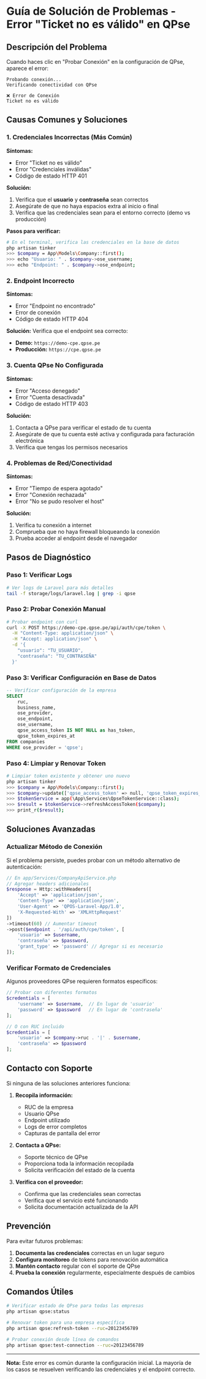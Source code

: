 # Guía de Solución de Problemas - Error "Ticket no es válido" en QPse

## Descripción del Problema

Cuando haces clic en "Probar Conexión" en la configuración de QPse, aparece el error:

```
Probando conexión...
Verificando conectividad con QPse

❌ Error de Conexión
Ticket no es válido
```

## Causas Comunes y Soluciones

### 1. **Credenciales Incorrectas** (Más Común)

**Síntomas:**
- Error "Ticket no es válido"
- Error "Credenciales inválidas"
- Código de estado HTTP 401

**Solución:**
1. Verifica que el **usuario** y **contraseña** sean correctos
2. Asegúrate de que no haya espacios extra al inicio o final
3. Verifica que las credenciales sean para el entorno correcto (demo vs producción)

**Pasos para verificar:**
```bash
# En el terminal, verifica las credenciales en la base de datos
php artisan tinker
>>> $company = App\Models\Company::first();
>>> echo "Usuario: " . $company->ose_username;
>>> echo "Endpoint: " . $company->ose_endpoint;
```

### 2. **Endpoint Incorrecto**

**Síntomas:**
- Error "Endpoint no encontrado"
- Error de conexión
- Código de estado HTTP 404

**Solución:**
Verifica que el endpoint sea correcto:

- **Demo:** `https://demo-cpe.qpse.pe`
- **Producción:** `https://cpe.qpse.pe`

### 3. **Cuenta QPse No Configurada**

**Síntomas:**
- Error "Acceso denegado"
- Error "Cuenta desactivada"
- Código de estado HTTP 403

**Solución:**
1. Contacta a QPse para verificar el estado de tu cuenta
2. Asegúrate de que tu cuenta esté activa y configurada para facturación electrónica
3. Verifica que tengas los permisos necesarios

### 4. **Problemas de Red/Conectividad**

**Síntomas:**
- Error "Tiempo de espera agotado"
- Error "Conexión rechazada"
- Error "No se pudo resolver el host"

**Solución:**
1. Verifica tu conexión a internet
2. Comprueba que no haya firewall bloqueando la conexión
3. Prueba acceder al endpoint desde el navegador

## Pasos de Diagnóstico

### Paso 1: Verificar Logs
```bash
# Ver logs de Laravel para más detalles
tail -f storage/logs/laravel.log | grep -i qpse
```

### Paso 2: Probar Conexión Manual
```bash
# Probar endpoint con curl
curl -X POST https://demo-cpe.qpse.pe/api/auth/cpe/token \
  -H "Content-Type: application/json" \
  -H "Accept: application/json" \
  -d '{
    "usuario": "TU_USUARIO",
    "contraseña": "TU_CONTRASEÑA"
  }'
```

### Paso 3: Verificar Configuración en Base de Datos
```sql
-- Verificar configuración de la empresa
SELECT 
    ruc,
    business_name,
    ose_provider,
    ose_endpoint,
    ose_username,
    qpse_access_token IS NOT NULL as has_token,
    qpse_token_expires_at
FROM companies 
WHERE ose_provider = 'qpse';
```

### Paso 4: Limpiar y Renovar Token
```bash
# Limpiar token existente y obtener uno nuevo
php artisan tinker
>>> $company = App\Models\Company::first();
>>> $company->update(['qpse_access_token' => null, 'qpse_token_expires_at' => null]);
>>> $tokenService = app(\App\Services\QpseTokenService::class);
>>> $result = $tokenService->refreshAccessToken($company);
>>> print_r($result);
```

## Soluciones Avanzadas

### Actualizar Método de Conexión

Si el problema persiste, puedes probar con un método alternativo de autenticación:

```php
// En app/Services/CompanyApiService.php
// Agregar headers adicionales
$response = Http::withHeaders([
    'Accept' => 'application/json',
    'Content-Type' => 'application/json',
    'User-Agent' => 'QPOS-Laravel-App/1.0',
    'X-Requested-With' => 'XMLHttpRequest'
])
->timeout(60) // Aumentar timeout
->post($endpoint . '/api/auth/cpe/token', [
    'usuario' => $username,
    'contraseña' => $password,
    'grant_type' => 'password' // Agregar si es necesario
]);
```

### Verificar Formato de Credenciales

Algunos proveedores QPse requieren formatos específicos:

```php
// Probar con diferentes formatos
$credentials = [
    'username' => $username,  // En lugar de 'usuario'
    'password' => $password   // En lugar de 'contraseña'
];

// O con RUC incluido
$credentials = [
    'usuario' => $company->ruc . '|' . $username,
    'contraseña' => $password
];
```

## Contacto con Soporte

Si ninguna de las soluciones anteriores funciona:

1. **Recopila información:**
   - RUC de la empresa
   - Usuario QPse
   - Endpoint utilizado
   - Logs de error completos
   - Capturas de pantalla del error

2. **Contacta a QPse:**
   - Soporte técnico de QPse
   - Proporciona toda la información recopilada
   - Solicita verificación del estado de la cuenta

3. **Verifica con el proveedor:**
   - Confirma que las credenciales sean correctas
   - Verifica que el servicio esté funcionando
   - Solicita documentación actualizada de la API

## Prevención

Para evitar futuros problemas:

1. **Documenta las credenciales** correctas en un lugar seguro
2. **Configura monitoreo** de tokens para renovación automática
3. **Mantén contacto** regular con el soporte de QPse
4. **Prueba la conexión** regularmente, especialmente después de cambios

## Comandos Útiles

```bash
# Verificar estado de QPse para todas las empresas
php artisan qpse:status

# Renovar token para una empresa específica
php artisan qpse:refresh-token --ruc=20123456789

# Probar conexión desde línea de comandos
php artisan qpse:test-connection --ruc=20123456789
```

---

**Nota:** Este error es común durante la configuración inicial. La mayoría de los casos se resuelven verificando las credenciales y el endpoint correcto.